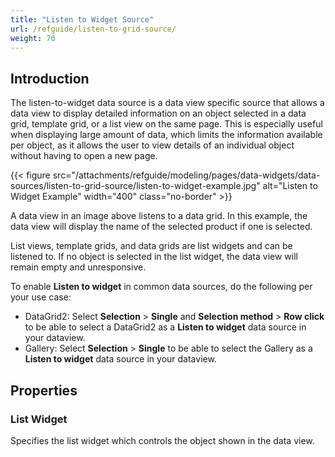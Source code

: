 ```yaml
---
title: "Listen to Widget Source"
url: /refguide/listen-to-grid-source/
weight: 70
---
```


## Introduction

The listen-to-widget data source is a data view specific source that allows a data view to display detailed information on an object selected in a data grid, template grid, or a list view on the same page. This is especially useful when displaying large amount of data, which limits the information available per object, as it allows the user to view details of an individual object without having to open a new page.

{{< figure src="/attachments/refguide/modeling/pages/data-widgets/data-sources/listen-to-grid-source/listen-to-widget-example.jpg" alt="Listen to Widget Example"   width="400"  class="no-border" >}}

A data view in an image above listens to a data grid. In this example, the data view will display the name of the selected product if one is selected.

List views, template grids, and data grids are list widgets and can be listened to. If no object is selected in the list widget, the data view will remain empty and unresponsive.


To enable **Listen to widget** in common data sources, do the following per your use case: 

* DataGrid2: Select **Selection** > **Single** and **Selection method** > **Row click**  to be able to select a  DataGrid2 as a **Listen to widget** data source in your dataview.
* Gallery: Select **Selection** > **Single** to be able to select the Gallery as a **Listen to widget** data source in your dataview.

## Properties

### List Widget

Specifies the list widget which controls the object shown in the data view.
